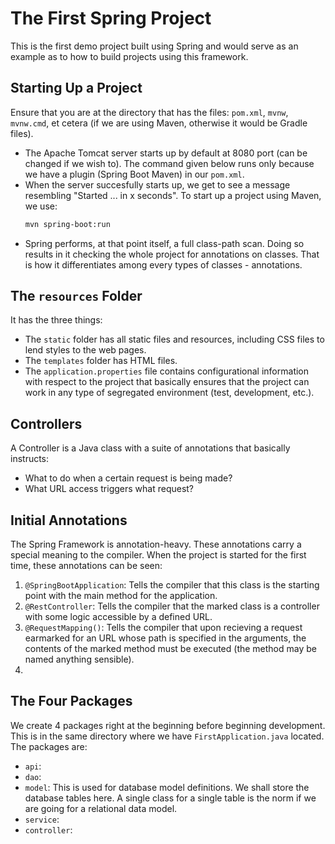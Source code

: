 # The First Spring Project

This is the first demo project built using Spring and would serve as an example as to how to build projects using this framework.


## Starting Up a Project

Ensure that you are at the directory that has the files: `pom.xml`, `mvnw`, `mvnw.cmd`, et cetera (if we are using Maven, otherwise it would be Gradle files). 
- The Apache Tomcat server starts up by default at 8080 port (can be changed if we wish to). The command given below runs only because we have a plugin (Spring Boot Maven) in our `pom.xml`.
- When the server succesfully starts up, we get to see a message resembling "Started ... in x seconds". To start up a project using Maven, we use:
    ```sh
    mvn spring-boot:run
    ```
- Spring performs, at that point itself, a full class-path scan. Doing so results in it checking the whole project for annotations on classes. That is how it differentiates among every types of classes - annotations.


## The `resources` Folder

It has the three things:
- The `static` folder has all static files and resources, including CSS files to lend styles to the web pages.
- The `templates` folder has HTML files.
- The `application.properties` file contains configurational information with respect to the project that basically ensures that the project can work in any type of segregated environment (test, development, etc.).


## Controllers

A Controller is a Java class with a suite of annotations that basically instructs:
- What to do when a certain request is being made?
- What URL access triggers what request?


## Initial Annotations

The Spring Framework is annotation-heavy. These annotations carry a special meaning to the compiler. When the project is started for the first time, these annotations can be seen:
1. `@SpringBootApplication`: Tells the compiler that this class is the starting point with the main method for the application.
1. `@RestController`: Tells the compiler that the marked class is a controller with some logic accessible by a defined URL.
1. `@RequestMapping()`: Tells the compiler that upon recieving a request earmarked for an URL whose path is specified in the arguments, the contents of the marked method must be executed (the method may be named anything sensible).
1. 


## The Four Packages

We create 4 packages right at the beginning before beginning development. This is in the same directory where we have `FirstApplication.java` located. The packages are:
- `api`:
- `dao`:
- `model`: This is used for database model definitions. We shall store the database tables here. A single class for a single table is the norm if we are going for a relational data model.
- `service`:
- `controller`: